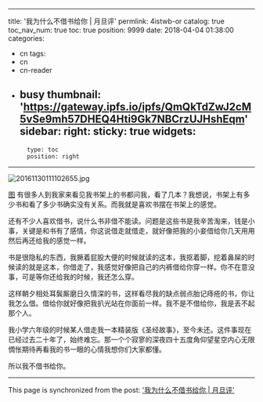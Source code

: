 
---
title: '我为什么不借书给你 | 月旦评'
permlink: 4istwb-or
catalog: true
toc_nav_num: true
toc: true
position: 9999
date: 2018-04-04 01:38:00
categories:
- cn
tags:
- cn
- cn-reader
- busy
thumbnail: 'https://gateway.ipfs.io/ipfs/QmQkTdZwJ2cM5vSe9mh57DHEQ4Hti9Gk7NBCrzUJHshEqm'
sidebar:
    right:
        sticky: true
widgets:
    -
        type: toc
        position: right
---


![20161130111102655.jpg](https://gateway.ipfs.io/ipfs/QmQkTdZwJ2cM5vSe9mh57DHEQ4Hti9Gk7NBCrzUJHshEqm)

[图](http://resource.locojoy.com/cms/2016/1130/20161130111102655.jpg)
有很多人到我家来看见我书架上的书都问我，看了几本？我想说，书架上有多少书和看了多少书确实没有关系。而我就是喜欢书摆在书架上的感觉。 

还有不少人喜欢借书，说什么书非借不能读。问题是这些书是我辛苦淘来，钱是小事，关键是和书有了感情，你这说借走就借走，就好像把我的小妾借给你几天用用然后再还给我的感觉一样。 

书是很隐私的东西，我撅着屁股大便的时候就读的这本，我抠着脚，挖着鼻屎的时候读的就是这本，你借走了，我感觉好像把自己的内裤借给你穿一样。你不在意没事，可是等你还给我的时候，我还怎么穿。 

这样朝夕相处耳鬓厮磨日久情深的书，这样看尽我的缺点弱点胎记痔疮的书，你让我怎么借。借给你就好像把我扒光站在你面前一样。我不是不借给你，我是丢不起那个人。 

我小学六年级的时候某人借走我一本精装版《圣经故事》，至今未还。这件事现在已经过去二十年了，始终难忘。那一个个寂寥的深夜四十五度角仰望星空内心无限惆怅期待再看我的书一眼的心情我想你们大家都懂。 

所以我不借书给你。 



- - -

This page is synchronized from the post: ['我为什么不借书给你 | 月旦评'](https://steemit.com/@weisheng167388/4istwb-or)
